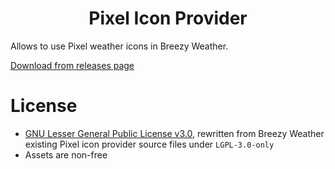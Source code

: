<h1 align="center">Pixel Icon Provider</h1>

Allows to use Pixel weather icons in Breezy Weather.

[Download from releases page](https://github.com/breezy-weather/pixel-icon-provider/releases)

# License

* [GNU Lesser General Public License v3.0](/LICENSE), rewritten from Breezy Weather existing Pixel icon provider source files under `LGPL-3.0-only`
* Assets are non-free
